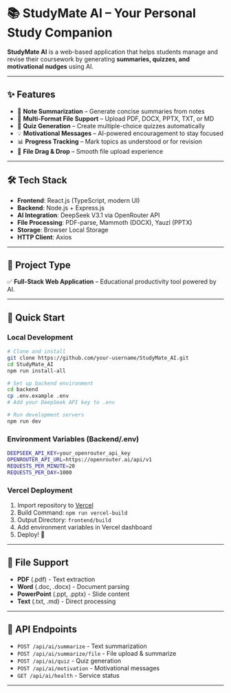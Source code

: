 # 📚 StudyMate AI – Your Personal Study Companion  

**StudyMate AI** is a web-based application that helps students manage and revise their coursework by generating **summaries, quizzes, and motivational nudges** using AI.  

---

## ✨ Features  
- 📑 **Note Summarization** – Generate concise summaries from notes  
- 📂 **Multi-Format File Support** – Upload PDF, DOCX, PPTX, TXT, or MD  
- 📝 **Quiz Generation** – Create multiple-choice quizzes automatically  
- 💡 **Motivational Messages** – AI-powered encouragement to stay focused  
- 📊 **Progress Tracking** – Mark topics as understood or for revision  
- 🔄 **File Drag & Drop** – Smooth file upload experience  

---

## 🛠️ Tech Stack  
- **Frontend**: React.js (TypeScript, modern UI)  
- **Backend**: Node.js + Express.js  
- **AI Integration**: DeepSeek V3.1 via OpenRouter API  
- **File Processing**: PDF-parse, Mammoth (DOCX), Yauzl (PPTX)  
- **Storage**: Browser Local Storage  
- **HTTP Client**: Axios  

---

## 📌 Project Type  
✅ **Full-Stack Web Application** – Educational productivity tool powered by AI.  

---

## 🚀 Quick Start

### Local Development
```bash
# Clone and install
git clone https://github.com/your-username/StudyMate_AI.git
cd StudyMate_AI
npm run install-all

# Set up backend environment
cd backend
cp .env.example .env
# Add your DeepSeek API key to .env

# Run development servers
npm run dev
```

### Environment Variables (Backend/.env)
```bash
DEEPSEEK_API_KEY=your_openrouter_api_key
OPENROUTER_API_URL=https://openrouter.ai/api/v1
REQUESTS_PER_MINUTE=20
REQUESTS_PER_DAY=1000
```

### Vercel Deployment
1. Import repository to [Vercel](https://vercel.com)
2. Build Command: `npm run vercel-build`
3. Output Directory: `frontend/build`
4. Add environment variables in Vercel dashboard
5. Deploy! 🎉

---

## 📁 File Support
- **PDF** (.pdf) - Text extraction
- **Word** (.doc, .docx) - Document parsing  
- **PowerPoint** (.ppt, .pptx) - Slide content
- **Text** (.txt, .md) - Direct processing

---

## 🔗 API Endpoints
- `POST /api/ai/summarize` - Text summarization
- `POST /api/ai/summarize/file` - File upload & summarize
- `POST /api/ai/quiz` - Quiz generation
- `POST /api/ai/motivation` - Motivational messages
- `GET /api/ai/health` - Service status

---
